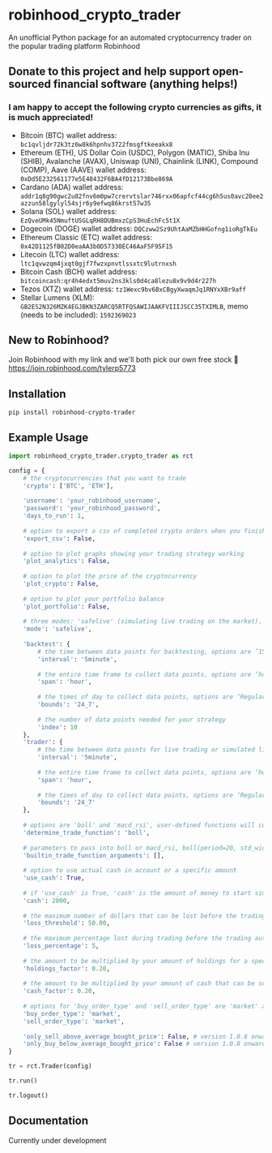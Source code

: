 # robinhood_crypto_trader
An unofficial Python package for an automated cryptocurrency trader on the popular trading platform Robinhood

## Donate to this project and help support open-sourced financial software (anything helps!)

### I am happy to accept the following crypto currencies as gifts, it is much appreciated!
- Bitcoin (BTC) wallet address: `bc1qvljdr72k3tz6w8k6hpnhv3722fmsgftkeeakx8`
- Ethereum (ETH), US Dollar Coin (USDC), Polygon (MATIC), Shiba Inu (SHIB), Avalanche (AVAX), Uniswap (UNI), Chainlink (LINK), Compound (COMP), Aave (AAVE) wallet address: `0xDd5E232561177e5E48432F6BA4fD12173Bbe869A`
- Cardano (ADA) wallet address: `addr1q8g90gwc2u82fnv6m0pw7crervtslar746rxx06apfcf44cg6h5us0avc20ee2azzun58lgylyl54sjr6y9efwq86krst57w35`
- Solana (SOL) wallet address: `EzQveUMk45NmuftUSGLqRH8DUBmxzCpS3HuEchFc5t1X`
- Dogecoin (DOGE) wallet address: `DQCzww2Sz9UhtAaMZbHHGofng1ioRgTkEu`
- Ethereum Classic (ETC) wallet address: `0x42D1125fB02D0eaAA3b0D57330EC46AaF5F95F15`
- Litecoin (LTC) wallet address: `ltc1qvwzqm4jxqt0gjf7fwzxpnvtlssxtc9lutrnxsh`
- Bitcoin Cash (BCH) wallet address: `bitcoincash:qr4h4edxt5muv2ns3kls0d4ca8lezu8x9v9d4r227h`
- Tezos (XTZ) wallet address: `tz1Wexc9bv6BxCBgyXwaqmJq1RNYxXBr9aff`
- Stellar Lumens (XLM): `GB2ES2N326MZK4EGJBKN3ZARCQ5RTFQSAWIJAAKFVIIIJSCC35TXIMLB`, memo (needs to be included): `1592369023`

## New to Robinhood?
Join Robinhood with my link and we'll both pick our own free stock 🤝 https://join.robinhood.com/tylerp5773

## Installation
```
pip install robinhood-crypto-trader
```

## Example Usage

```python
import robinhood_crypto_trader.crypto_trader as rct

config = {
    # the cryptocurrencies that you want to trade
    'crypto': ['BTC', 'ETH'],
    
    'username': 'your_robinhood_username',
    'password': 'your_robinhood_password',
    'days_to_run': 1,
    
    # option to export a csv of completed crypto orders when you finish trading
    'export_csv': False,
    
    # option to plot graphs showing your trading strategy working
    'plot_analytics': False,
    
    # option to plot the price of the cryptocurrency
    'plot_crypto': False,
    
    # option to plot your portfolio balance
    'plot_portfolio': False,
    
    # three modes: 'safelive' (simulating live trading on the market), 'live', and 'backtest'
    'mode': 'safelive',
    
    'backtest': {
        # the time between data points for backtesting, options are ’15second’, ‘5minute’, ‘10minute’, ‘hour’, ‘day’, or ‘week’
        'interval': '5minute',
        
        # the entire time frame to collect data points, options are ‘hour’, ‘day’, ‘week’, ‘month’, ‘3month’, ‘year’, or ‘5year’
        'span': 'hour',
        
        # the times of day to collect data points, options are ‘Regular’ (6 hours a day), ‘trading’ (9 hours a day), ‘extended’ (16 hours a day), ‘24_7’ (24 hours a day)
        'bounds': '24_7',
        
        # the number of data points needed for your strategy
        'index': 10
    },
    'trader': {
        # the time between data points for live trading or simulated live trading, options are ’15second’, ‘5minute’, ‘10minute’, ‘hour’, ‘day’, or ‘week’
        'interval': '5minute',
        
        # the entire time frame to collect data points, options are ‘hour’, ‘day’, ‘week’, ‘month’, ‘3month’, ‘year’, or ‘5year’
        'span': 'hour',
        
        # the times of day to collect data points, options are ‘Regular’ (6 hours a day), ‘trading’ (9 hours a day), ‘extended’ (16 hours a day), ‘24_7’ (24 hours a day)
        'bounds': '24_7'
    },
    
    # options are 'boll' and 'macd_rsi', user-defined functions will come in later versions
    'determine_trade_function': 'boll',
    
    # parameters to pass into boll or macd_rsi, boll(period=20, std_width=2.0) and macd_rsi(rsi_period, rsi_index, rsi_sell_level, rsi_buy_level, macd_fast_period, macd_slow_period, macd_signal_period, macd_index)
    'builtin_trade_function_arguments': [],
    
    # option to use actual cash in account or a specific amount
    'use_cash': True,
    
    # if 'use_cash' is True, 'cash' is the amount of money to start simulating trading on the market
    'cash': 2000,
    
    # the maximum number of dollars that can be lost before the trading automatically shuts down
    'loss_threshold': 50.00,
    
    # the maximum percentage lost during trading before the trading automatically shuts down
    'loss_percentage': 5,
    
    # the amount to be multiplied by your amount of holdings for a specific cryptocurrency that can be sold in one iteration
    'holdings_factor': 0.20,
    
    # the amount to be multiplied by your amount of cash that can be sold for a specific cryptocurrency in one iteration
    'cash_factor': 0.20,
    
    # options for 'buy_order_type' and 'sell_order_type' are 'market' and 'limit'
    'buy_order_type': 'market',
    'sell_order_type': 'market',
    
    'only_sell_above_average_bought_price': False, # version 1.0.8 onwards
    'only_buy_below_average_bought_price': False # version 1.0.8 onwards
}

tr = rct.Trader(config)

tr.run()

tr.logout()
```

## Documentation
Currently under development
